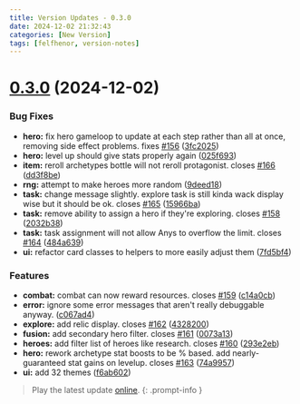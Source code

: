 ```yaml
---
title: Version Updates - 0.3.0
date: 2024-12-02 21:32:43
categories: [New Version]
tags: [felfhenor, version-notes]
---
```



# [0.3.0](https://github.com/felfhenor/hatoff/compare/v0.2.0...v0.3.0) (2024-12-02)


### Bug Fixes

* **hero:** fix hero gameloop to update at each step rather than all at once, removing side effect problems. fixes [#156](https://github.com/felfhenor/hatoff/issues/156) ([3fc2025](https://github.com/felfhenor/hatoff/commit/3fc2025cf5848d288cda5586eba0b074b8ba8025))
* **hero:** level up should give stats properly again ([025f693](https://github.com/felfhenor/hatoff/commit/025f69359efe018cc31d7a5d655d9421b3f67481))
* **item:** reroll archetypes bottle will not reroll protagonist. closes [#166](https://github.com/felfhenor/hatoff/issues/166) ([dd3f8be](https://github.com/felfhenor/hatoff/commit/dd3f8be7d308a6a368c656de9c45ef4ffe102ef3))
* **rng:** attempt to make heroes more random ([9deed18](https://github.com/felfhenor/hatoff/commit/9deed184cfa9ea9b60263d59d776bc6b173076e6))
* **task:** change message slightly. explore task is still kinda wack display wise but it should be ok. closes [#165](https://github.com/felfhenor/hatoff/issues/165) ([15966ba](https://github.com/felfhenor/hatoff/commit/15966ba3408110dcff07be5a967e77192a10a512))
* **task:** remove ability to assign a hero if they're exploring. closes [#158](https://github.com/felfhenor/hatoff/issues/158) ([2032b38](https://github.com/felfhenor/hatoff/commit/2032b38940ad72b141fc929929ce8838a5a42a8a))
* **task:** task assignment will not allow Anys to overflow the limit. closes [#164](https://github.com/felfhenor/hatoff/issues/164) ([484a639](https://github.com/felfhenor/hatoff/commit/484a6391d2dba3114b08dd14b6745adf73700017))
* **ui:** refactor card classes to helpers to more easily adjust them ([7fd5bf4](https://github.com/felfhenor/hatoff/commit/7fd5bf492d40fde2360f0156a52ef22b5e192c12))


### Features

* **combat:** combat can now reward resources. closes [#159](https://github.com/felfhenor/hatoff/issues/159) ([c14a0cb](https://github.com/felfhenor/hatoff/commit/c14a0cbab9d0b40cdc2ce31f474fb018b8f9dbe9))
* **error:** ignore some error messages that aren't really debuggable anyway. ([c067ad4](https://github.com/felfhenor/hatoff/commit/c067ad45a21fe17ff2900373f6118119eae56a5d))
* **explore:** add relic display. closes [#162](https://github.com/felfhenor/hatoff/issues/162) ([4328200](https://github.com/felfhenor/hatoff/commit/432820070837fe0d8b68da48a5e1199fbfad44f7))
* **fusion:** add secondary hero filter. closes [#161](https://github.com/felfhenor/hatoff/issues/161) ([0073a13](https://github.com/felfhenor/hatoff/commit/0073a138e2c26ca8c38057e58f086a43a0052de5))
* **heroes:** add filter list of heroes like research. closes [#160](https://github.com/felfhenor/hatoff/issues/160) ([293e2eb](https://github.com/felfhenor/hatoff/commit/293e2eb858397b8ca33911068afb742af806bddb))
* **hero:** rework archetype stat boosts to be % based. add nearly-guaranteed stat gains on levelup. closes [#163](https://github.com/felfhenor/hatoff/issues/163) ([74a9957](https://github.com/felfhenor/hatoff/commit/74a9957e98c62a03b07ee02219002bc8f7f8ac1c))
* **ui:** add 32 themes ([f6ab602](https://github.com/felfhenor/hatoff/commit/f6ab60212c57825caad15c9aa4a22a0fa8c75e50))





> Play the latest update [online](https://heroes.felfhenor.com).
{: .prompt-info }
